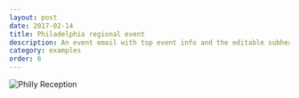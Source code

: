 ```yaml
---
layout: post
date: 2017-02-14
title: Philadelphia regional event
description: An event email with top event info and the editable subheader.
category: examples
order: 6
---
```


![Philly Reception]({{site.image_path}}/{{page.category}}/philly.jpg)

